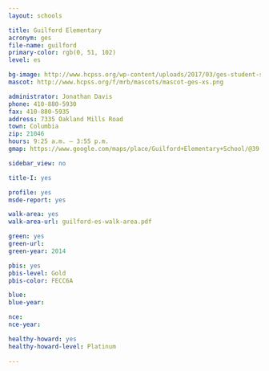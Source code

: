 ```yaml
---
layout: schools

title: Guilford Elementary
acronym: ges
file-name: guilford
primary-color: rgb(0, 51, 102)
level: es

bg-image: http://www.hcpss.org/wp-content/uploads/2017/03/ges-student-science-fair.jpg
mascot: http://www.hcpss.org/f/mrb/mascots/mascot-ges-xs.png

administrator: Jonathan Davis
phone: 410-880-5930
fax: 410-880-5935
address: 7335 Oakland Mills Road
town: Columbia
zip: 21046
hours: 9:25 a.m. – 3:55 p.m.
gmap: https://www.google.com/maps/place/Guilford+Elementary+School/@39.1697818,-76.8321456,17z/data=!3m1!4b1!4m2!3m1!1s0x89b7de21e8ca9a03:0x22477607078b647a?hl=en

sidebar_view: no

title-I: yes

profile: yes
msde-report: yes

walk-area: yes
walk-area-url: guilford-es-walk-area.pdf

green: yes
green-url:
green-year: 2014

pbis: yes
pbis-level: Gold
pbis-color: FECC6A

blue:
blue-year:

nce:
nce-year:

healthy-howard: yes
healthy-howard-level: Platinum
 
---
```

